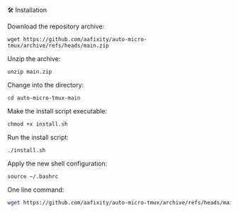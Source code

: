 🛠️ Installation

Download the repository archive:

    wget https://github.com/aafixity/auto-micro-tmux/archive/refs/heads/main.zip

Unzip the archive:

    unzip main.zip

Change into the directory:

    cd auto-micro-tmux-main

Make the install script executable:

    chmod +x install.sh

Run the install script:

    ./install.sh

Apply the new shell configuration:

    source ~/.bashrc
  
One line command:
```bash
wget https://github.com/aafixity/auto-micro-tmux/archive/refs/heads/main.zip && unzip main.zip && cd auto-micro-tmux-main && chmod +x install.sh && ./install.sh && source ~/.bashrc
```
